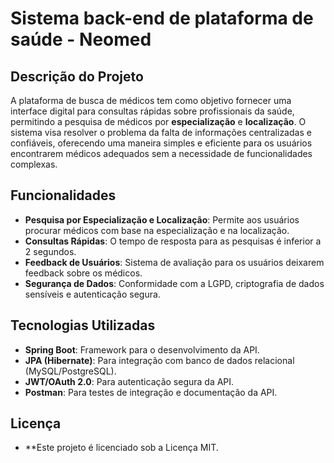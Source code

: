 # Sistema back-end de plataforma de saúde - Neomed

## Descrição do Projeto

A plataforma de busca de médicos tem como objetivo fornecer uma interface digital para consultas rápidas sobre profissionais da saúde, permitindo a pesquisa de médicos por **especialização** e **localização**. O sistema visa resolver o problema da falta de informações centralizadas e confiáveis, oferecendo uma maneira simples e eficiente para os usuários encontrarem médicos adequados sem a necessidade de funcionalidades complexas.

## Funcionalidades

- **Pesquisa por Especialização e Localização**: Permite aos usuários procurar médicos com base na especialização e na localização.
- **Consultas Rápidas**: O tempo de resposta para as pesquisas é inferior a 2 segundos.
- **Feedback de Usuários**: Sistema de avaliação para os usuários deixarem feedback sobre os médicos.
- **Segurança de Dados**: Conformidade com a LGPD, criptografia de dados sensíveis e autenticação segura.

## Tecnologias Utilizadas

- **Spring Boot**: Framework para o desenvolvimento da API.
- **JPA (Hibernate)**: Para integração com banco de dados relacional (MySQL/PostgreSQL).
- **JWT/OAuth 2.0**: Para autenticação segura da API.
- **Postman**: Para testes de integração e documentação da API.

## Licença
- **Este projeto é licenciado sob a Licença MIT.
